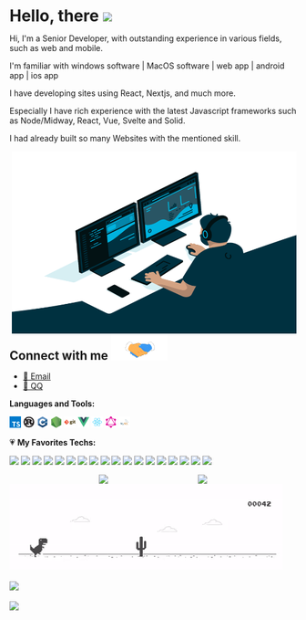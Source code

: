 
<style>
* {
    margin: 0;
    padding: 0;
}
.img-center {
    display: block;
    margin: 0 auto;
}
</style>



# Hello, there <img src="https://media.giphy.com/media/hvRJCLFzcasrR4ia7z/giphy.gif" width="25px">

Hi, I'm a Senior Developer, with outstanding experience in various fields, such as web and mobile.

I'm familiar with windows software | MacOS software | web app | android app | ios app

I have developing sites using React, Nextjs, and much more.

Especially I have rich experience with the latest Javascript frameworks such as Node/Midway, React, Vue, Svelte and Solid.

I had already built so many Websites with the mentioned skill.

 <div>
  <img align="right" alt="GIF" src="media/code.gif?raw=true" width="500" height="320" />
</div>

<h2> Connect with me <img src='./media/handshake.gif' width="100px"> </h2>


- [📝 Email](mailto:a1739616529@gmail.com)
- [🐧 QQ](QQ:1739616529)

**Languages and Tools:**

<code><img height="20" src="https://raw.githubusercontent.com/github/explore/80688e429a7d4ef2fca1e82350fe8e3517d3494d/topics/typescript/typescript.png"></code>
<code><img height="20" src="https://raw.githubusercontent.com/github/explore/80688e429a7d4ef2fca1e82350fe8e3517d3494d/topics/rust/rust.png"></code>
<code><img height="20" src="https://raw.githubusercontent.com/github/explore/80688e429a7d4ef2fca1e82350fe8e3517d3494d/topics/cpp/cpp.png"></code>
<code><img height="20" src="https://raw.githubusercontent.com/github/explore/80688e429a7d4ef2fca1e82350fe8e3517d3494d/topics/nodejs/nodejs.png"></code>
<code><img height="20" src="https://raw.githubusercontent.com/github/explore/80688e429a7d4ef2fca1e82350fe8e3517d3494d/topics/git/git.png"></code>
<code><img height="20" src="https://raw.githubusercontent.com/github/explore/80688e429a7d4ef2fca1e82350fe8e3517d3494d/topics/vue/vue.png"></code>
<code><img height="20" src="https://raw.githubusercontent.com/github/explore/80688e429a7d4ef2fca1e82350fe8e3517d3494d/topics/react/react.png"></code>
<code><img height="20" src="https://raw.githubusercontent.com/github/explore/5c058a388828bb5fde0bcafd4bc867b5bb3f26f3/topics/graphql/graphql.png"></code>
<code><img height="20" src="https://raw.githubusercontent.com/github/explore/80688e429a7d4ef2fca1e82350fe8e3517d3494d/topics/mysql/mysql.png"></code>

💗 **My Favorites Techs:**

![](https://img.shields.io/badge/Language-Rust-informational?style=flat&logo=rust&logoColor=white&color=3bac3a)
![](https://img.shields.io/badge/Language-JavaScript-informational?style=flat&logo=javascript&logoColor=white&color=3bac3a)
![](https://img.shields.io/badge/Language-TypeScript-informational?style=flat&logo=typescript&logoColor=white&color=3bac3a)
![](https://img.shields.io/badge/Language-Vlang-informational?style=flat&logo=v&logoColor=white&color=3bac3a)
![](https://img.shields.io/badge/Language-Golang-informational?style=flat&logo=go&logoColor=white&color=3bac3a)
![](https://img.shields.io/badge/Language-Cpp-informational?style=flat&logo=cplusplus&logoColor=white&color=3bac3a)
![](https://img.shields.io/badge/Language-C-informational?style=flat&logo=c&logoColor=white&color=3bac3a)
![](https://img.shields.io/badge/Framework-React-informational?style=flat&logo=react&logoColor=white&color=3bac3a)
![](https://img.shields.io/badge/Framework-Vue-informational?style=flat&logo=vue.js&logoColor=white&color=3bac3a)
![](https://img.shields.io/badge/Framework-Tokio-informational?style=flat&logo=tokio&logoColor=white&color=3bac3a)
![](https://img.shields.io/badge/Framework-Axum-informational?style=flat&logo=axum&logoColor=white&color=3bac3a)
![](https://img.shields.io/badge/Framework-Xorm-informational?style=flat&logo=xorm&logoColor=white&color=3bac3a)
![](https://img.shields.io/badge/CI/CD-Github_Action-informational?style=flat&logo=github&logoColor=white&color=3bac3a)
![](https://img.shields.io/badge/Database-PostgreSQL-informational?style=flat&logo=postgresql&logoColor=white&color=3bac3a)
![](https://img.shields.io/badge/Database-MySQL-informational?style=flat&logo=mysql&logoColor=white&color=3bac3a)
![](https://img.shields.io/badge/Database-MongoDB-informational?style=flat&logo=mongodb&logoColor=white&color=3bac3a)
![](https://img.shields.io/badge/Shell-Bash-informational?style=flat&logo=gnu-bash&logoColor=white&color=3bac3a)
![](https://img.shields.io/badge/Tools-Docker-informational?style=flat&logo=docker&logoColor=white&color=3bac3a)

<div style="display: flex; justify-content: space-evenly">
    <img src="https://github-readme-stats.vercel.app/api?username=1739616529" />
    <img src="https://github-readme-streak-stats.herokuapp.com/?&user=1739616529" />
</div>
<div>
    <img align="center" src="./media/Dino_non-birthday_version.gif" />
</div>

<div>
    <br />
    <img align="center" src="https://github-readme-stats.vercel.app/api/top-langs/?username=1739616529&layout=compact&include_all_commits=true" width="500px" /><br/>
</div>

<div>
    <br />
    <img align="center" src="https://github-readme-stats.vercel.app/api/wakatime?username=1739616529"  />
</div>